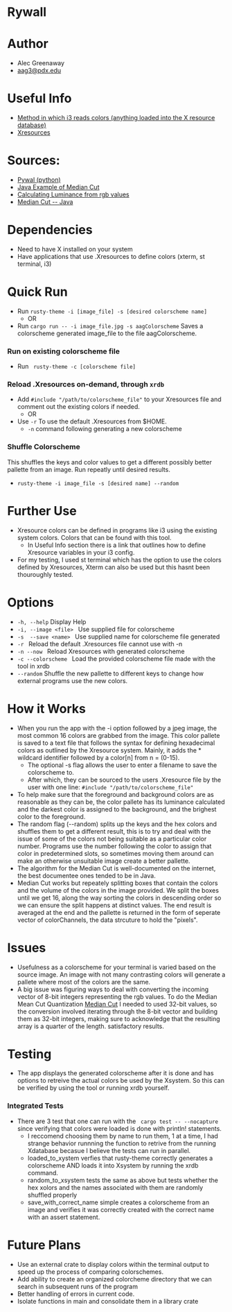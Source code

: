 # Rywall
# Author
- Alec Greenaway
- aag3@pdx.edu
# Useful Info
- [Method in which i3 reads colors (anything loaded into the X resource database)](https://i3wm.org/docs/userguide.html#xresources)
- [Xresources](https://wiki.archlinux.org/index.php/x_resources)
# Sources:
  - [Pywal (python)](https://github.com/dylanaraps/pywal)
  - [Java Example of Median Cut](http://jcs.mobile-utopia.com/jcs/16423_ColorCutQuantizer.html)
  - [Calculating Luminance from rgb values](https://stackoverflow.com/questions/596216/formula-to-determine-brightness-of-rgb-color)
  - [Median Cut -- Java](https://github.com/biometrics/imagingbook/blob/master/src/color/MedianCutQuantizer.java)
# Dependencies
- Need to have X installed on your system
- Have applications that use .Xresources to define colors (xterm, st terminal, i3)

# Quick Run
- Run ```rusty-theme -i [image_file] -s [desired colorscheme name] ```
	- OR
- Run ```cargo run -- -i image_file.jpg -s aagColorscheme``` Saves a colorscheme generated image_file to the file aagColorscheme.

### Run on existing colorscheme file
- Run ``` rusty-theme -c [colorscheme file]```
### Reload .Xresources on-demand, through ```xrdb```
- Add ```#include "/path/to/colorscheme_file"``` to your Xresources file and comment out the existing colors if needed.
	- OR
- Use ```-r``` To use the default .Xresources from $HOME.
	- ```-n``` command following generating a new colorscheme

### Shuffle Colorscheme
This shuffles the keys and color values to get a different possibly better pallette from an image. Run repeatly until desired results.
- ```rusty-theme -i image_file -s [desired name] --random ```
# Further Use
- Xresource colors can be defined in programs like i3 using the existing system colors. Colors that can be found with this tool.
	- In Useful Info section there is a link that outlines how to define Xresource variables in your i3 config.
- For my testing, I used st terminal which has the option to use the colors defined by Xresources, Xterm can also be used but this hasnt been thouroughly tested.
# Options
- ```-h, --help```           Display Help
- ```-i, --image <file> ```   Use supplied file for colorscheme
- ```-s  --save <name> ```    Use supplied name for colorscheme file generated
- ```-r ```                   Reload the default .Xresources file cannot use with -n
- ```-n --now ```            Reload Xresources with generated colorscheme
- ```-c --colorscheme ```     Load the provided colorscheme file made with the tool in xrdb
- ```--random```		Shuffle the new pallette to different keys to change how external programs use the new colors.

# How it Works
- When you run the app with the -i option followed by a jpeg image, the most common 16 colors are grabbed from the image. This color pallete is saved to a text file that follows the syntax for defining hexadecimal colors as outlined by the Xresource system. Mainly, it adds the \* wildcard identifier followed by a color[n] from n = (0-15).
	- The optional -s flag allows the user to enter a filename to save the colorscheme to.
	- After which, they can be sourced to the users .Xresource file by the user with one line: ``` #include "/path/to/colorscheme_file" ```
- To help make sure that the foreground and background colors are as reasonable as they can be, the color pallete has its luminance calculated and the darkest color is assigned to the background, and the brighest color to the foreground.
- The random flag (--random) splits up the keys and the hex colors and shuffles them to get a different result, this is to try and deal with the issue of some of the colors not being suitable as a particular color number. Programs use the number following the color to assign that color in predetermined slots, so sometimes moving them around can make an otherwise unsuitable image create a better pallette.
- The algorithm for the Median Cut is well-documented on the internet, the best documentee ones tended to be in Java.
- Median Cut works but repeately splitting boxes that contain the colors and the volume of the colors in the image provided. We split the boxes until we get 16, along the way sorting the colors in descending order so we can ensure the split happens at distinct values. The end result is averaged at the end and the pallette is returned in the form of seperate vector of colorChannels, the data strcuture to hold the "pixels".

# Issues
- Usefulness as a colorscheme for your terminal is varied based on the source image. An image with not many contrasting colors will generate a pallete where most of the colors are the same.
- A big issue was figuring ways to deal with converting the incoming vector of 8-bit integers representing the rgb values. To do the Median Mean Cut Quantization [Median Cut](https://en.wikipedia.org/wiki/Median_cut) I needed to used 32-bit values, so the conversion involved iterating through the 8-bit vector and building them as 32-bit integers, making sure to acknowledge that the resulting array is a quarter of the length.
satisfactory results.

# Testing
- The app displays the generated colorscheme after it is done and has options to retreive the actual colors be used by the Xsystem. So this can be verified by using the tool or running xrdb yourself.
### Integrated Tests
- There are 3 test that one can run with the ``` cargo test -- --nocapture``` since verifying that colors were loaded is done with println! statements.
	- I reccomend choosing them by name to run them, 1 at a time, I had strange behavior runnning the function to retrive from the running Xdatabase becasue I believe the tests can run in parallel.
	- loaded_to_xystem verfies that rusty-theme correctly generates a colorscheme AND loads it into Xsystem by running the xrdb command.
	- random_to_xsystem tests the same as above but tests whether the hex xolors and the names associated with them are randomly shuffled properly
	- save_with_correct_name simple creates a colorscheme from an image and verifies it was correctly created with the correct name with an assert statement.
# Future Plans
- Use an external crate to display colors within the terminal output to speed up the process of comparing colorschemes.
- Add ability to create an organized colorcheme directory that we can search in subsequent runs of the program
- Better handling of errors in current code.
- Isolate functions in main and consolidate them in a library crate
